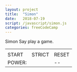 ```yaml
---
layout: project
title:  "Simon"
date:   2018-07-19
script: /javascript/simon.js
categories: freeCodeCamp
---
```

<div>Simon Say play a game.</div>

<div class="main">
    <div id="1" class="quarter quarter-tl"></div>
    <div id="2" class="quarter quarter-tr"></div>
    <div id="3" class="quarter quarter-bl"></div>
    <div id="4" class="quarter quarter-br"></div>
    <div class="cutout">
    <table id="controlls">
        <tr>
            <td class="uniform"><div id="start-c" class="small-circle"></div></td>
            <td class="uniform"><div id="strict-c" class="small-circle"></div></td>
            <td class="uniform"><div id="reset-c" class="small-circle"></div></td>
        </tr>
        <tr>
            <td id="start"  class="label">START</td>
            <td id="strict" class="label">STRICT</td>
            <td id="reset"  class="label">RESET</td>
        </tr>
        <tr>
            <td>
            <div id="power-label">
                POWER:
            </div></td>
            <td class="uniform"><div id="power"></div></td>
            <td>
                <div id="counter">
                    --
                </div>
            </td>
        </tr>
    </table>
    </div>
</div>